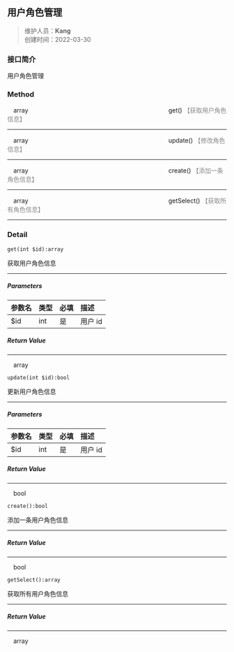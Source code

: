 ## 用户角色管理

> 维护人员：**Kang**  
> 创建时间：2022-03-30

### 接口简介

用户角色管理

### Method

&emsp;array&emsp;&emsp;&emsp;&emsp;&emsp;&emsp;&emsp;&emsp;&emsp;&emsp;&emsp;&emsp;&emsp;&emsp;&emsp;&emsp;&emsp;&emsp;&emsp;&emsp;&emsp;&emsp;&emsp;get()&nbsp;<font color="#888">【获取用户角色信息】</font>

---

&emsp;array&emsp;&emsp;&emsp;&emsp;&emsp;&emsp;&emsp;&emsp;&emsp;&emsp;&emsp;&emsp;&emsp;&emsp;&emsp;&emsp;&emsp;&emsp;&emsp;&emsp;&emsp;&emsp;&emsp;update()&nbsp;<font color="#888">【修改角色信息】</font>

---

&emsp;array&emsp;&emsp;&emsp;&emsp;&emsp;&emsp;&emsp;&emsp;&emsp;&emsp;&emsp;&emsp;&emsp;&emsp;&emsp;&emsp;&emsp;&emsp;&emsp;&emsp;&emsp;&emsp;&emsp;create()&nbsp;<font color="#888">【添加一条角色信息】</font>

---

&emsp;array&emsp;&emsp;&emsp;&emsp;&emsp;&emsp;&emsp;&emsp;&emsp;&emsp;&emsp;&emsp;&emsp;&emsp;&emsp;&emsp;&emsp;&emsp;&emsp;&emsp;&emsp;&emsp;&emsp;getSelect()&nbsp;<font color="#888">【获取所有角色信息】</font>

---

### Detail

```
get(int $id):array

```

获取用户角色信息

---

##### Parameters

| 参数名 | 类型 | 必填 | 描述    |
| :----- | :--- | :--- | :------ |
| $id    | int  | 是   | 用户 id |

##### Return Value

---

&emsp;array

```
update(int $id):bool

```

更新用户角色信息

---

##### Parameters

| 参数名 | 类型 | 必填 | 描述    |
| :----- | :--- | :--- | :------ |
| $id    | int  | 是   | 用户 id |

##### Return Value

---

&emsp;bool

```
create():bool

```

添加一条用户角色信息

---

##### Return Value

---

&emsp;bool

```
getSelect():array

```

获取所有用户角色信息

---

##### Return Value

---

&emsp;array

